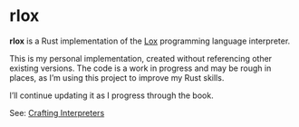 # rlox

**rlox** is a Rust implementation of the
[Lox](https://craftinginterpreters.com/) programming language interpreter.

This is my personal implementation, created without referencing other existing
versions. The code is a work in progress and may be rough in places, as I’m
using this project to improve my Rust skills.

I’ll continue updating it as I progress through the book.

See: [Crafting Interpreters](https://craftinginterpreters.com/)
